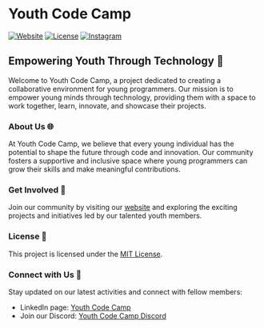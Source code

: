 # Youth Code Camp

[![Website](https://img.shields.io/badge/Website-youthcodecamp.live-blue)](https://youthcodecamp.live)
[![License](https://img.shields.io/badge/License-MIT-green)](https://github.com/Youth-codecamp/.github/blob/main/LICENSE)
[![Instagram](https://img.shields.io/badge/Instagram-Follow%20Us-orange)](https://www.instagram.com/youthcodecamp)
## Empowering Youth Through Technology 🚀

Welcome to Youth Code Camp, a project dedicated to creating a collaborative environment for young programmers. Our mission is to empower young minds through technology, providing them with a space to work together, learn, innovate, and showcase their projects.

### About Us 🌐

At Youth Code Camp, we believe that every young individual has the potential to shape the future through code and innovation. Our community fosters a supportive and inclusive space
where young programmers can grow their skills and make meaningful contributions.

### Get Involved 🤝

Join our community by visiting our [website](https://youthcodecamp.net) and exploring the exciting projects and initiatives led by our talented youth members.

### License 📜

This project is licensed under the [MIT License](https://github.com/Youth-codecamp/.github/blob/main/profile/LICENSE).

### Connect with Us 🌟

Stay updated on our latest activities and connect with fellow members:
- LinkedIn page: [Youth Code Camp](https://www.linkedin.com/company/youth-code-camp/?viewAsMember=true)
- Join our Discord: [Youth Code Camp Discord](https://discord.com/invite/h5dfqzGZ22)

